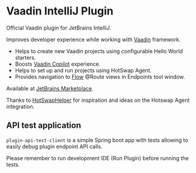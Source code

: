 # Vaadin IntelliJ Plugin

Official Vaadin plugin for JetBrains IntelliJ.

Improves developer experience while working with [Vaadin](https://vaadin.com) framework.</p>
- Helps to create new Vaadin projects using configurable Hello World starters.</li>
- Boosts [Vaadin Copilot](https://vaadin.com/copilot) experience.</li>
- Helps to set up and run projects using HotSwap Agent.</li>
- Provides navigation to [Flow](https://vaadin.com/flow) @Route views in Endpoints tool window.</li>

Available at [JetBrains Marketplace](https://plugins.jetbrains.com/plugin/23758-vaadin).

Thanks to [HotSwapHelper](https://github.com/gejun123456/HotSwapHelper) for inspiration and ideas on the Hotswap Agent integration.

## API test application

`plugin-api-test-client` is a simple Spring boot app with tests allowing to easily debug plugin endpoint API calls.

Please remember to run development IDE (Run Plugin) before running the tests.
